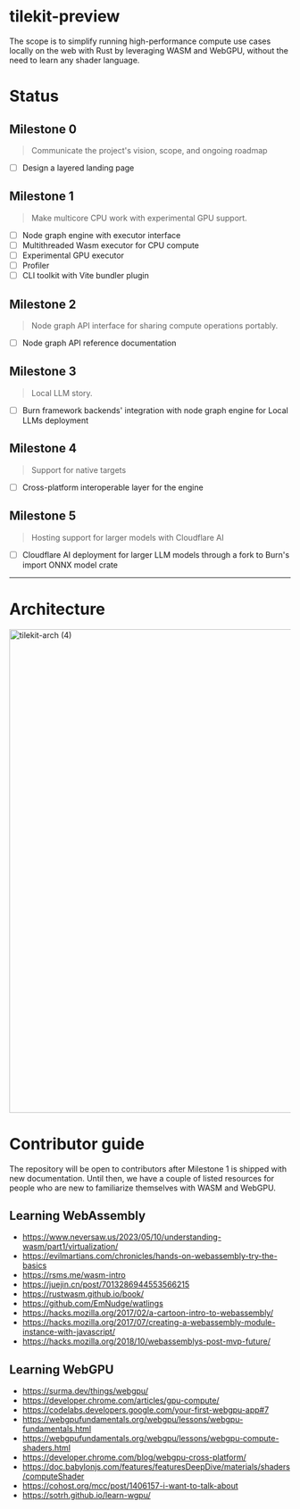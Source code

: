 # tilekit-preview

The scope is to simplify running high-performance compute use cases locally on the web with Rust by leveraging WASM and WebGPU, without the need to learn any shader language.

# Status

## Milestone 0
> Communicate the project's vision, scope, and ongoing roadmap
- [ ] Design a layered landing page

## Milestone 1
> Make multicore CPU work with experimental GPU support.

- [ ]  Node graph engine with executor interface
- [ ]  Multithreaded Wasm executor for CPU compute
- [ ]  Experimental GPU executor
- [ ]  Profiler
- [ ]  CLI toolkit with Vite bundler plugin

## Milestone 2
> Node graph API interface for sharing compute operations portably.
- [ ]  Node graph API reference documentation

## Milestone 3
> Local LLM story.
- [ ]  Burn framework backends' integration with node graph engine for Local LLMs deployment

## Milestone 4
> Support for native targets
- [ ] Cross-platform interoperable layer for the engine
      
## Milestone 5
> Hosting support for larger models with Cloudflare AI
- [ ]  Cloudflare AI deployment for larger LLM models through a fork to Burn's import ONNX model crate


---

# Architecture

<img width="867" alt="tilekit-arch (4)" src="https://github.com/feynon/tilekit-preview/assets/41825871/129ae26f-baa4-4f35-af66-31cb928669d6">


# Contributor guide

The repository will be open to contributors after Milestone 1 is shipped with new documentation. Until then, we have a couple of listed resources for people who are new to familiarize themselves with WASM and WebGPU.

## Learning WebAssembly

- https://www.neversaw.us/2023/05/10/understanding-wasm/part1/virtualization/
- https://evilmartians.com/chronicles/hands-on-webassembly-try-the-basics
- https://rsms.me/wasm-intro
- https://juejin.cn/post/7013286944553566215
- https://rustwasm.github.io/book/
- https://github.com/EmNudge/watlings
- https://hacks.mozilla.org/2017/02/a-cartoon-intro-to-webassembly/
- https://hacks.mozilla.org/2017/07/creating-a-webassembly-module-instance-with-javascript/
- https://hacks.mozilla.org/2018/10/webassemblys-post-mvp-future/

## Learning WebGPU

- https://surma.dev/things/webgpu/
- https://developer.chrome.com/articles/gpu-compute/
- https://codelabs.developers.google.com/your-first-webgpu-app#7
- https://webgpufundamentals.org/webgpu/lessons/webgpu-fundamentals.html
- https://webgpufundamentals.org/webgpu/lessons/webgpu-compute-shaders.html
- https://developer.chrome.com/blog/webgpu-cross-platform/
- https://doc.babylonjs.com/features/featuresDeepDive/materials/shaders/computeShader
- https://cohost.org/mcc/post/1406157-i-want-to-talk-about
- https://sotrh.github.io/learn-wgpu/
